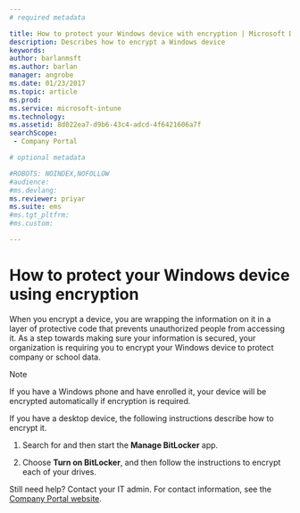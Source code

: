 ```yaml
---
# required metadata

title: How to protect your Windows device with encryption | Microsoft Docs
description: Describes how to encrypt a Windows device
keywords:
author: barlanmsftms.author: barlan
manager: angrobe
ms.date: 01/23/2017
ms.topic: article
ms.prod:
ms.service: microsoft-intune
ms.technology:
ms.assetid: 8d022ea7-d9b6-43c4-adcd-4f6421606a7fsearchScope: - Company Portal

# optional metadata

#ROBOTS: NOINDEX,NOFOLLOW
#audience:
#ms.devlang:
ms.reviewer: priyar
ms.suite: ems
#ms.tgt_pltfrm:
#ms.custom:

---
```



# How to protect your Windows device using encryption

When you encrypt a device, you are wrapping the information on it in a layer of protective code that prevents unauthorized people from accessing it. As a step towards making sure your information is secured, your organization is requiring you to encrypt your Windows device to protect company or school data.

> [!Note]
> If you have a Windows phone and have enrolled it, your device will be encrypted automatically if encryption is required.

If you have a desktop device, the following instructions describe how to encrypt it.

1.  Search for and then start the **Manage BitLocker** app.

2.  Choose **Turn on BitLocker**, and then follow the instructions to encrypt each of your drives.

Still need help? Contact your IT admin. For contact information, see the [Company Portal website](http://portal.manage.microsoft.com).
